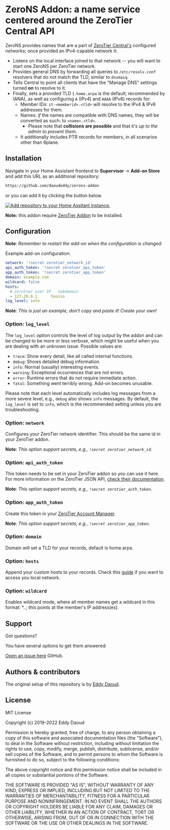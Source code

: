 # ZeroNS Addon: a name service centered around the ZeroTier Central API

ZeroNS provides names that are a part of [ZeroTier Central's](https://my.zerotier.com) configured _networks_; once provided an IPv4-capable network it:

- Listens on the local interface joined to that network -- you will want to start one ZeroNS per ZeroTier network.
- Provides general DNS by forwarding all queries to `/etc/resolv.conf` resolvers that do not match the TLD, similar to `dnsmasq`.
- Tells Central to point all clients that have the "Manage DNS" settings turned **on** to resolve to it.
- Finally, sets a provided TLD (`.home.arpa` is the default; recommended by IANA), as well as configuring `A` (IPv4) and `AAAA` (IPv6) records for:
  - Member IDs: `zt-<memberid>.<tld>` will resolve to the IPv4 & IPv6 addresses for them.
  - Names: _if_ the names are compatible with DNS names, they will be converted as such: to `<name>.<tld>`.
    - Please note that **collisions are possible** and that it's _up to the admin to prevent them_.
  - It additionally includes PTR records for members, in all scenarios other than 6plane.

## Installation

Navigate in your Home Assistant frontend to **Supervisor** -> **Add-on Store** and add this URL as an additional repository:

```txt
https://github.com/daoudeddy/zerons-addon
```
or you can add it by clicking the
button below.

[![Add repository to your Home Assitant instance.][repository-badge]][repository]

**Note:** this addon require [ZeroTier Addon][zerotier-addon] to be installed.

## Configuration

**Note**: _Remember to restart the add-on when the configuration is changed._

Example add-on configuration:

```yaml
network: '!secret zerotier_network_id'
api_auth_token: '!secret zerotier_api_token'
app_auth_token: '!secret zerotier_app_token'
domain: example.com
wildcard: false
hosts:
  # zerotier user IP   Subdomain
  - 127.20.0.1      hassio
log_level: info
```

**Note**: _This is just an example, don't copy and paste it! Create your own!_

### Option: `log_level`

The `log_level` option controls the level of log output by the addon and can
be changed to be more or less verbose, which might be useful when you are
dealing with an unknown issue. Possible values are:

- `trace`: Show every detail, like all called internal functions.
- `debug`: Shows detailed debug information.
- `info`: Normal (usually) interesting events.
- `warning`: Exceptional occurrences that are not errors.
- `error`: Runtime errors that do not require immediate action.
- `fatal`: Something went terribly wrong. Add-on becomes unusable.

Please note that each level automatically includes log messages from a
more severe level, e.g., `debug` also shows `info` messages. By default,
the `log_level` is set to `info`, which is the recommended setting unless
you are troubleshooting.

### Option: `network`

Configures your ZeroTier network identifier.
This should be the same id in your ZeroTier addon.

**Note**: _This option support secrets, e.g., `!secret zerotier_network_id`._

### Option: `api_auth_token`

This token needs to be set in your ZeroTier addon so you can use it here.
For more information on the ZeroTier JSON API, [check their documentation][api].

**Note**: _This option support secrets, e.g., `!secret zerotier_auth_token`._

### Option: `app_auth_token`

Create this token in your [ZeroTier Account Manager](https://my.zerotier.com/account).

**Note**: _This option support secrets, e.g., `!secret zerotier_app_token`._

### Option: `domain`

Domain will set a TLD for your records, default is home.arpa.

### Option: `hosts`

Append your custom hosts to your records.
Check this [guide][route] if you want to access you local network.

### Option: `wildcard`

Enables wildcard mode, where all member names get a wildcard in this format: *.<name>.<tld>; this points at the member's IP address(es).

## Support

Got questions?

You have several options to get them answered:

[Open an issue here][issue] GitHub.

## Authors & contributors

The original setup of this repository is by [Eddy Daoud][eddy].

## License

MIT License

Copyright (c) 2019-2022 Eddy Daoud

Permission is hereby granted, free of charge, to any person obtaining a copy
of this software and associated documentation files (the "Software"), to deal
in the Software without restriction, including without limitation the rights
to use, copy, modify, merge, publish, distribute, sublicense, and/or sell
copies of the Software, and to permit persons to whom the Software is
furnished to do so, subject to the following conditions:

The above copyright notice and this permission notice shall be included in all
copies or substantial portions of the Software.

THE SOFTWARE IS PROVIDED "AS IS", WITHOUT WARRANTY OF ANY KIND, EXPRESS OR
IMPLIED, INCLUDING BUT NOT LIMITED TO THE WARRANTIES OF MERCHANTABILITY,
FITNESS FOR A PARTICULAR PURPOSE AND NONINFRINGEMENT. IN NO EVENT SHALL THE
AUTHORS OR COPYRIGHT HOLDERS BE LIABLE FOR ANY CLAIM, DAMAGES OR OTHER
LIABILITY, WHETHER IN AN ACTION OF CONTRACT, TORT OR OTHERWISE, ARISING FROM,
OUT OF OR IN CONNECTION WITH THE SOFTWARE OR THE USE OR OTHER DEALINGS IN THE
SOFTWARE.

[addon-badge]: https://my.home-assistant.io/badges/supervisor_addon.svg
[addon]: https://my.home-assistant.io/redirect/supervisor_addon/?addon=a0d7b954_zerotier
[api]: https://www.zerotier.com/manual.shtml#4_1
[discord-ha]: https://discord.gg/c5DvZ4e
[discord]: https://discord.me/hassioaddons
[issue]: https://github.com/daoudeddy/zerons-addon/issues
[zerotier-addon]: https://github.com/hassio-addons/addon-zerotier
[eddy]: https://github.com/daoudeddy
[reddit]: https://reddit.com/r/homeassistant
[releases]: https://github.com/daoudeddy/zerons-addon/releases
[repository-badge]: https://my.home-assistant.io/badges/supervisor_add_addon_repository.svg
[repository]: https://my.home-assistant.io/redirect/supervisor_add_addon_repository/?repository_url=https%3A%2F%2Fgithub.com%2Fdaoudeddy%2Fzerons-addon
[zerotier]: https://www.zerotier.com/
[route]: https://zerotier.atlassian.net/wiki/spaces/SD/pages/224395274/Route+between+ZeroTier+and+Physical+Networks